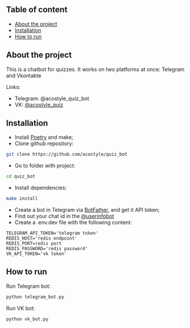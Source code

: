 ## Table of content

- [About the project](#about-the-project)
- [Installation](#installation)
- [How to run](#how-to-run)


## About the project

This is a chatbot for quizzes. It works on two platforms at once: Telegram and Vkontakte

Links:
- Telegram: @acostyle_quiz_bot
- VK: [@acostyle_quiz](https://vk.com/club207142712)


## Installation

* Install [Poetry](https://python-poetry.org/) and make;
* Clone github repository:
```bash
git clone https://github.com/acostyle/quiz_bot
```
* Go to folder with project:
```bash
cd quiz_bot
```
* Install dependencies:
```bash
make install
```
* Create a bot in Telegram via [BotFather](https://t.me/BotFather), and get it API token;
* Find out your chat id in the [@userinfobot](https://t.me/userinfobot)
* Create a .env.dev file with the following content:
```.env
TELEGRAM_API_TOKEN='telegram token'
REDIS_HOST='redis endpoint'
REDIS_PORT=redis port
REDIS_PASSWORD='redis password'
VK_API_TOKEN='vk token'
```


## How to run

Run Telegram bot:
```bash
python telegram_bot.py
```

Run VK bot:
```bash
python vk_bot.py
```
